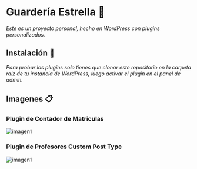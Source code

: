 # Guardería Estrella 🐣

_Este es un proyecto personal, hecho en WordPress con plugins personalizados._

## Instalación 🚀

_Para probar los plugins solo tienes que clonar este repositorio en la carpeta raiz de tu instancia de WordPress, luego activar el plugin en el panel de admin._


## Imagenes 📋


### Plugin de Contador de Matriculas

![imagen1](https://github.com/angelessevilla/guarderia-estrella/blob/master/img/imagen1.png?raw=true)

### Plugin de Profesores Custom Post Type

![imagen1](https://github.com/angelessevilla/guarderia-estrella/blob/master/img/imagen2.png?raw=true)
